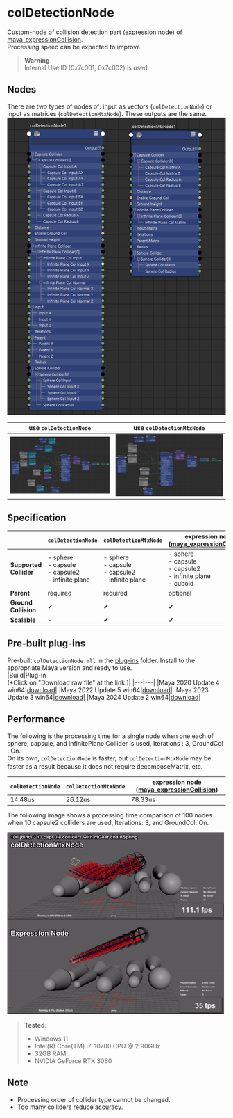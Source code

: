 # colDetectionNode

Custom-node of collision detection part (expression node) of [maya_expressionCollision](https://github.com/akasaki1211/maya_expressionCollision).  
Processing speed can be expected to improve.  

> **Warning**  
> Internal Use ID (0x7c001, 0x7c002) is used.

## Nodes  
There are two types of nodes of: input as vectors (`colDetectionNode`) or input as matrices (`colDetectionMtxNode`). These outputs are the same.
![nodes](.images/nodes.jpg)  

|use `colDetectionNode`|use `colDetectionMtxNode`|
|---|---|
|![colDetectionNode](./.images/colDetectionNode.jpg)|![colDetectionMtxNode](./.images/colDetectionMtxNode.jpg)|

## Specification
||`colDetectionNode`|`colDetectionMtxNode`|expression node ([maya_expressionCollision](https://github.com/akasaki1211/maya_expressionCollision))|
|---|---|---|---|
|**Supported Collider**|- sphere<br>- capsule<br>- capsule2<br>- infinite plane|- sphere<br>- capsule<br>- capsule2<br>- infinite plane|- sphere<br>- capsule<br>- capsule2<br>- infinite plane<br>- cuboid|
|**Parent**|required|required|optional|
|**Ground Collision**|✔|✔|✔|
|**Scalable**|-|✔|✔|

## Pre-built plug-ins
Pre-built `colDetectionNode.mll` in the [plug-ins](./plug-ins) folder. Install to the appropriate Maya version and ready to use.  
|Build|Plug-in<br>(*Click on "Download raw file" at the link.)|
|---|---|
|Maya 2020 Update 4 win64|[download](./plug-ins/2020/colDetectionNode.mll)|
|Maya 2022 Update 5 win64|[download](./plug-ins/2022/colDetectionNode.mll)|
|Maya 2023 Update 3 win64|[download](./plug-ins/2023/colDetectionNode.mll)|
|Maya 2024 Update 2 win64|[download](./plug-ins/2024/colDetectionNode.mll)|

## Performance
The following is the processing time for a single node when one each of sphere, capsule, and infinitePlane Collider is used, Iterations : 3, GroundCol : On.  
On its own, `colDetectionNode` is faster, but `colDetectionMtxNode` may be faster as a result because it does not require decomposeMatrix, etc. 　

|`colDetectionNode`|`colDetectionMtxNode`|expression node ([maya_expressionCollision](https://github.com/akasaki1211/maya_expressionCollision))|
|---|---|---|
|14.48us|26.12us|78.33us|

The following image shows a processing time comparison of 100 nodes when 10 capsule2 colliders are used, Iterations: 3, and GroundCol: On.

![performance.gif](./.images/performance.gif)

> **Tested:**  
> * Windows 11
> * Intel(R) Core(TM) i7-10700 CPU @ 2.90GHz
> * 32GB RAM
> * NVIDIA GeForce RTX 3060

## Note  
* Processing order of collider type cannot be changed.  
* Too many colliders reduce accuracy.  
